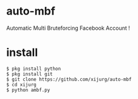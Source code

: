 # auto-mbf
Automatic Multi Bruteforcing Facebook Account !
# install
````
$ pkg install python
$ pkg install git
$ git clone https://github.com/xijurg/auto-mbf
$ cd xijurg
$ python ambf.py
````
